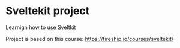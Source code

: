 # Sveltekit project

Learnign how to use Sveltkit

Project is based on this course: https://fireship.io/courses/sveltekit/

